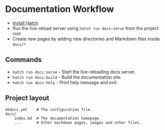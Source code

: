 # Documentation Workflow

* [Install Hatch](https://hatch.pypa.io/latest/install/)
* Run the live-reload server using `hatch run docs:serve` from the project root
* Create new pages by adding new directories and Markdown files inside `docs/*`

## Commands

- `hatch run docs:serve` - Start the live-reloading docs server.
- `hatch run docs:build` - Build the documentation site.
- `hatch run docs:help` - Print help message and exit.

## Project layout

    mkdocs.yml    # The configuration file.
    docs/
        index.md  # The documentation homepage.
        ...       # Other markdown pages, images and other files.
